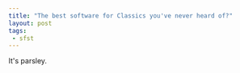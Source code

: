```yaml
---
title: "The best software for Classics you've never heard of?"
layout: post
tags:
 - sfst
---
```


It's parsley.
